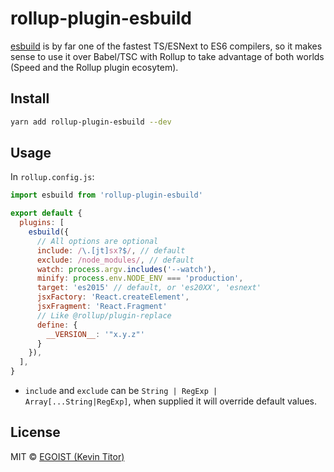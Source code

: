 # rollup-plugin-esbuild

[esbuild](https://github.com/evanw/esbuild) is by far one of the fastest TS/ESNext to ES6 compilers, so it makes sense to use it over Babel/TSC with Rollup to take advantage of both worlds (Speed and the Rollup plugin ecosytem).

## Install

```bash
yarn add rollup-plugin-esbuild --dev
```

## Usage

In `rollup.config.js`:

```js
import esbuild from 'rollup-plugin-esbuild'

export default {
  plugins: [
    esbuild({
      // All options are optional
      include: /\.[jt]sx?$/, // default
      exclude: /node_modules/, // default
      watch: process.argv.includes('--watch'),
      minify: process.env.NODE_ENV === 'production',
      target: 'es2015' // default, or 'es20XX', 'esnext'
      jsxFactory: 'React.createElement',
      jsxFragment: 'React.Fragment'
      // Like @rollup/plugin-replace
      define: {
        __VERSION__: '"x.y.z"'
      }
    }),
  ],
}
```

- `include` and `exclude` can be `String | RegExp | Array[...String|RegExp]`, when supplied it will override default values.

## License

MIT &copy; [EGOIST (Kevin Titor)](https://github.com/sponsors/egoist)
